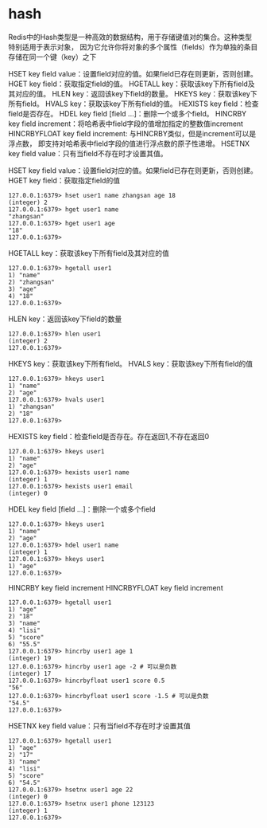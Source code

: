 # hash

Redis中的Hash类型是一种高效的数据结构，用于存储键值对的集合。这种类型特别适用于表示对象，
因为它允许你将对象的多个属性（fields）作为单独的条目存储在同一个键（key）之下

HSET key field value：设置field对应的值。如果field已存在则更新，否则创建。
HGET key field：获取指定field的值。
HGETALL key：获取该key下所有field及其对应的值。
HLEN key：返回该key下field的数量。
HKEYS key：获取该key下所有field。
HVALS key：获取该key下所有field的值。
HEXISTS key field：检查field是否存在。
HDEL key field [field ...]：删除一个或多个field。
HINCRBY key field increment：将哈希表中field字段的值增加指定的整数值increment
HINCRBYFLOAT key field increment: 与HINCRBY类似，但是increment可以是浮点数，
即支持对哈希表中field字段的值进行浮点数的原子性递增。
HSETNX key field value：只有当field不存在时才设置其值。

HSET key field value：设置field对应的值。如果field已存在则更新，否则创建。
HGET key field：获取指定field的值

```redis
127.0.0.1:6379> hset user1 name zhangsan age 18
(integer) 2
127.0.0.1:6379> hget user1 name
"zhangsan"
127.0.0.1:6379> hget user1 age
"18"
127.0.0.1:6379>
```

HGETALL key：获取该key下所有field及其对应的值

```redis
127.0.0.1:6379> hgetall user1
1) "name"
2) "zhangsan"
3) "age"
4) "18"
127.0.0.1:6379>
```

HLEN key：返回该key下field的数量

```redis
127.0.0.1:6379> hlen user1
(integer) 2
127.0.0.1:6379>
```

HKEYS key：获取该key下所有field。
HVALS key：获取该key下所有field的值

```redis
127.0.0.1:6379> hkeys user1
1) "name"
2) "age"
127.0.0.1:6379> hvals user1
1) "zhangsan"
2) "18"
127.0.0.1:6379>
```

HEXISTS key field：检查field是否存在。存在返回1,不存在返回0

```redis
127.0.0.1:6379> hkeys user1
1) "name"
2) "age"
127.0.0.1:6379> hexists user1 name
(integer) 1
127.0.0.1:6379> hexists user1 email
(integer) 0
```

HDEL key field [field ...]：删除一个或多个field

```redis
127.0.0.1:6379> hkeys user1
1) "name"
2) "age"
127.0.0.1:6379> hdel user1 name
(integer) 1
127.0.0.1:6379> hkeys user1
1) "age"
127.0.0.1:6379>
```

HINCRBY key field increment
HINCRBYFLOAT key field increment

```redis
127.0.0.1:6379> hgetall user1
1) "age"
2) "18"
3) "name"
4) "lisi"
5) "score"
6) "55.5"
127.0.0.1:6379> hincrby user1 age 1
(integer) 19
127.0.0.1:6379> hincrby user1 age -2 # 可以是负数
(integer) 17
127.0.0.1:6379> hincrbyfloat user1 score 0.5
"56"
127.0.0.1:6379> hincrbyfloat user1 score -1.5 # 可以是负数
"54.5"
127.0.0.1:6379>
```

HSETNX key field value：只有当field不存在时才设置其值

```redis
127.0.0.1:6379> hgetall user1
1) "age"
2) "17"
3) "name"
4) "lisi"
5) "score"
6) "54.5"
127.0.0.1:6379> hsetnx user1 age 22
(integer) 0
127.0.0.1:6379> hsetnx user1 phone 123123
(integer) 1
127.0.0.1:6379>
```